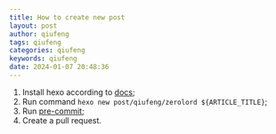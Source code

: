 ```yaml
---
title: How to create new post
layout: post
author: qiufeng
tags: qiufeng
categories: qiufeng
keywords: qiufeng
date: 2024-01-07 20:48:36
---
```


1. Install hexo according to [docs](https://hexo.io/index.html);
2. Run command `hexo new post/qiufeng/zerolord ${ARTICLE_TITLE}`;
3. Run [pre-commit](https://pre-commit.com/);
4. Create a pull request.
